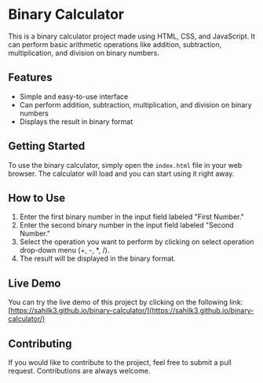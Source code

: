 # Binary Calculator

This is a binary calculator project made using HTML, CSS, and JavaScript. It can perform basic arithmetic operations like addition, subtraction, multiplication, and division on binary numbers.

## Features

- Simple and easy-to-use interface
- Can perform addition, subtraction, multiplication, and division on binary numbers
- Displays the result in binary format

## Getting Started

To use the binary calculator, simply open the `index.html` file in your web browser. The calculator will load and you can start using it right away.

## How to Use

1. Enter the first binary number in the input field labeled "First Number."
2. Enter the second binary number in the input field labeled "Second Number."
3. Select the operation you want to perform by clicking on select operation drop-down menu (+, -, *, /).
4. The result will be displayed in the binary format.

## Live Demo

You can try the live demo of this project by clicking on the following link: [https://sahilk3.github.io/binary-calculator/](https://sahilk3.github.io/binary-calculator/)

## Contributing

If you would like to contribute to the project, feel free to submit a pull request. Contributions are always welcome.